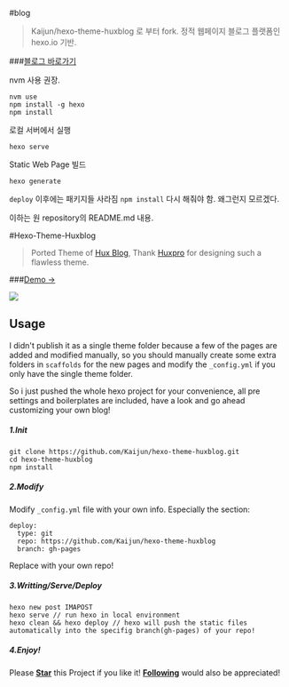 #blog

> Kaijun/hexo-theme-huxblog 로 부터 fork.
> 정적 웹페이지 블로그 플랫폼인 hexo.io 기반.

###[블로그 바로가기](http://kimjmin.net)

nvm 사용 권장.
```
nvm use
npm install -g hexo
npm install
```

로컬 서버에서 실행
```
hexo serve
```

Static Web Page 빌드
```
hexo generate
```

`deploy` 이후에는 패키지들 사라짐 `npm install` 다시 해줘야 함. 왜그런지 모르겠다.


이하는 원 repository의 README.md 내용.


#Hexo-Theme-Huxblog

> Ported Theme of [Hux Blog](https://github.com/Huxpro/huxpro.github.io), Thank [Huxpro](https://github.com/Huxpro) for designing such a flawless theme.

###[Demo &rarr;](http://kaijun.rocks/hexo-theme-huxblog/)


![](http://huangxuan.me/img/blog-desktop.jpg)

## Usage

I didn't publish it as a single theme folder because a few of the pages are added and modified manually, so you should manually create some extra folders in `scaffolds` for the new pages and modify the `_config.yml` if you only have the single theme folder.

So i just pushed the whole hexo project for your convenience, all pre settings and boilerplates are included, have a look and go ahead customizing your own blog!

##### 1.Init

```
git clone https://github.com/Kaijun/hexo-theme-huxblog.git
cd hexo-theme-huxblog
npm install
```

##### 2.Modify
Modify `_config.yml` file with your own info.
Especially the section:

```
deploy:
  type: git
  repo: https://github.com/Kaijun/hexo-theme-huxblog
  branch: gh-pages
```
Replace with your own repo!

##### 3.Writting/Serve/Deploy

```
hexo new post IMAPOST
hexo serve // run hexo in local environment
hexo clean && hexo deploy // hexo will push the static files automatically into the specifig branch(gh-pages) of your repo!
```

##### 4.Enjoy! 
Please [**Star**](https://github.com/kaijun/hexo-theme-huxblog/stargazers) this Project if you like it! [**Following**](https://github.com/Kaijun) would also be appreciated!
